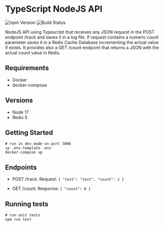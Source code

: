 # TypeScript NodeJS API

![npm Version](https://badge.fury.io/js/npm.svg)
![Build Status](https://github.com/sds/mock_redis/actions/workflows/tests.yml/badge.svg)

NodeJS API using Typescript that receives any JSON request in the POST endpoint /track and saves it in a log file. 
If request contains a numeric count parameter saves it in a Redis Cache Database incrementing the actual value if exists.
It provides also a GET /count endpoint that returns a JSON with the actual count value in Redis.

## Requirements
- Docker
- docker-compose

## Versions
- Node 17
- Redis 5

## Getting Started

```
# run in dev mode on port 3000
cp .env.template .env
docker-compose up
```

## Endpoints

* POST /track:
Request:
`
{
    "test": "test",
    "count": 1
}
`

* GET /count:
Response:
`
{
    "count": 0
}
`

## Running tests
```
# run unit tests
npm run test
```
